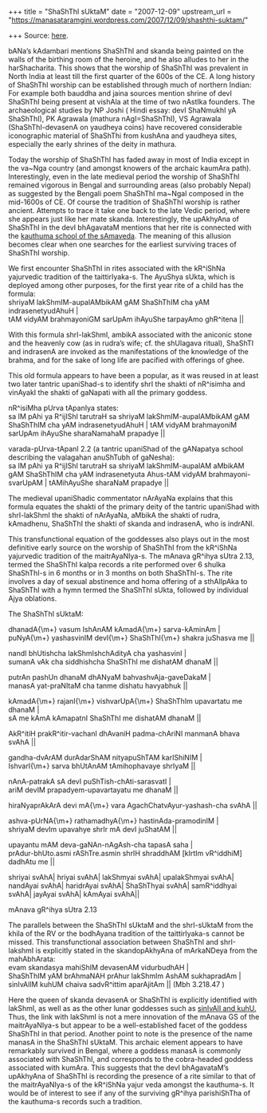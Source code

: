 +++
title = "ShaShThI sUktaM"
date = "2007-12-09"
upstream_url = "https://manasataramgini.wordpress.com/2007/12/09/shashthi-suktam/"

+++
Source: [here](https://manasataramgini.wordpress.com/2007/12/09/shashthi-suktam/).

bANa’s kAdambari mentions ShaShThI and skanda being painted on the walls
of the birthing room of the heroine, and he also alludes to her in the
harShacharita. This shows that the worship of ShaShThI was prevalent in
North India at least till the first quarter of the 600s of the CE. A
long history of ShaShThI worship can be established through much of
northern Indian: For example both bauddha and jaina sources mention
shrine of devI ShaShThI being present at vishAla at the time of two
nAstIka founders. The archaeological studies by NP Joshi ( Hindi essay:
devI ShaNmukhI yA ShaShThI), PK Agrawala (mathura nAgI=ShaShThI), VS
Agrawala (ShaShThI-devasenA on yaudheya coins) have recovered
considerable iconographic material of ShaShThi from kushAna and yaudheya
sites, especially the early shrines of the deity in mathura.

Today the worship of ShaShThI has faded away in most of India except in
the va\~Nga country (and amongst knowers of the archaic kaumAra path).
Interestingly, even in the late medieval period the worship of ShaShThI
remained vigorous in Bengal and surrounding areas (also probably Nepal)
as suggested by the Bengali poem ShaShThI ma\~Ngal composed in the
mid-1600s of CE. Of course the tradition of ShaShThI worship is rather
ancient. Attempts to trace it take one back to the late Vedic period,
where she appears just like her mate skanda. Interestingly, the
upAkhyAna of ShaShThI in the devI bhAgavataM mentions that her rite is
connected with the [kauthuma school of the
sAmaveda](http://manollasa.blogspot.com/2006/01/vrata-of-our-dear-goddess.html).
The meaning of this allusion becomes clear when one searches for the
earliest surviving traces of ShaShThI worship.

We first encounter ShaShThI in rites associated with the kR^iShNa
yajurvedic tradition of the taittirIyaka-s. The AyuShya sUkta, which is
deployed among other purposes, for the first year rite of a child has
the formula:  
shriyaM lakShmIM-aupalAMbikAM gAM ShaShThIM cha yAM indrasenetyudAhuH
\|  
tAM vidyAM brahmayoniGM sarUpAm ihAyuShe tarpayAmo ghR^itena \|\|

With this formula shrI-lakShmI, ambikA associated with the aniconic
stone and the heavenly cow (as in rudra’s wife; cf. the shUlagava
ritual), ShaShTI and indrasenA are invoked as the manifestations of the
knowledge of the brahma, and for the sake of long life are pacified with
offerings of ghee.

This old formula appears to have been a popular, as it was reused in at
least two later tantric upaniShad-s to identify shrI the shakti of
nR^isimha and vinAyakI the shakti of gaNapati with all the primary
goddess.

nR^isiMha pUrva tApanIya states:  
sa IM pAhi ya R^ijIShI tarutraH sa shriyaM lakShmIM-aupalAMbikAM gAM
ShaShThIM cha yAM indrasenetyudAhuH \| tAM vidyAM brahmayoniM sarUpAm
ihAyuShe sharaNamahaM prapadye \|\|

varada-pUrva-tApanI 2.2 (a tantric upaniShad of the gANapatya school
describing the valagahan anuShTubh of gaNesha):  
sa IM pAhi ya R^ijIShI tarutraH sa shriyaM lakShmIM-aupalAM aMbikAM gAM
ShaShThIM cha yAM indrasenetyuta Ahus-tAM vidyAM brahmayoni-svarUpAM \|
tAMihAyuShe sharaNaM prapadye \|\|

The medieval upaniShadic commentator nArAyaNa explains that this formula
equates the shakti of the primary deity of the tantric upaniShad with
shrI-lakShmI the shakti of nArAyaNa, aMbikA the shakti of rudra,
kAmadhenu, ShaShThI the shakti of skanda and indrasenA, who is indrANI.

This transfunctional equation of the goddesses also plays out in the
most definitive early source on the worship of ShaShThI from the
kR^iShNa yajurvedic tradition of the maitrAyaNIya-s. The mAnava gR^ihya
sUtra 2.13, termed the ShaShThI kalpa records a rite performed over 6
shulka ShaShThI-s in 6 months or in 3 months on both ShaShThI-s. The
rite involves a day of sexual abstinence and homa offering of a
sthAlIpAka to ShaShThI with a hymn termed the ShaShThI sUkta, followed
by individual Ajya oblations.

The ShaShThI sUktaM:

dhanadA{\\m+} vasum IshAnAM kAmadA{\\m+} sarva-kAminAm \|  
puNyA{\\m+} yashasvinIM devI{\\m+} ShaShThI{\\m+} shakra juShasva me
\|\|

nandI bhUtishcha lakShmIshchAdityA cha yashasvinI \|  
sumanA vAk cha siddhishcha ShaShThI me dishatAM dhanaM \|\|

putrAn pashUn dhanaM dhANyaM bahvashvAja-gaveDakaM \|  
manasA yat-praNItaM cha tanme dishatu havyabhuk \|\|

kAmadA{\\m+} rajanI{\\m+} vishvarUpA{\\m+} ShaShThIm upavartatu me
dhanaM \|  
sA me kAmA kAmapatnI ShaShThI me dishatAM dhanaM \|\|

AkR^itiH prakR^itir-vachanI dhAvaniH padma-chAriNI manmanA bhava svAhA
\|\|

gandha-dvArAM durAdarShAM nityapuShTAM karIShiNIM \|  
IshvarI{\\m+} sarva bhUtAnAM tAmihophavaye shrIyaM \|\|

nAnA-patrakA sA devI puShTish-chAti-sarasvatI \|  
ariM devIM prapadyem-upavartayatu me dhanaM \|\|

hiraNyaprAkArA devi mA{\\m+} vara AgachChatvAyur-yashash-cha svAhA \|\|

ashva-pUrNA{\\m+} rathamadhyA{\\m+} hastinAda-pramodinIM \|  
shriyaM devIm upavahye shrIr mA devI juShatAM \|\|

upayantu mAM deva-gaNAn-nAgAsh-cha tapasA saha \|  
prAdur-bhUto.asmi rAShTre.asmin shrIH shraddhAM \[kIrtIm vR^iddhiM\]
dadhAtu me \|\|

shriyai svAhA\| hriyai svAhA\| lakShmyai svAhA\| upalakShmyai svAhA\|
nandAyai svAhA\| haridrAyai svAhA\| ShaShThyai svAhA\| samR^iddhyai
svAhA\| jayAyai svAhA\| kAmAyai svAhA\|\|

mAnava gR^ihya sUtra 2.13

The parallels between the ShaShThI sUktaM and the shrI-sUktaM from the
khila of the RV or the bodhAyana tradition of the taittirIyaka-s cannot
be missed. This transfunctional association between ShaShThI and
shrI-lakshmI is explicitly stated in the skandopAkhyAna of mArkaNDeya
from the mahAbhArata:  
evam skandasya mahiShIM devasenAM vidurbudhAH \|  
ShaShThIM yAM brAhmaNAH prAhur lakShmIm AshAM sukhapradAm \|  
sinIvAlIM kuhUM chaiva sadvR^ittim aparAjitAm \|\| (Mbh 3.218.47 )

Here the queen of skanda devasenA or ShaShThI is explicitly identified
with lakShmI, as well as as the other lunar goddesses such as [sinIvAlI
and
kuhU.](http://manollasa.blogspot.com/2006/10/ekanamsha-in-nastika-myth-making-and.html)
Thus, the link with lakShmI is not a mere innovation of the mAnava GS of
the maitrAyaNIya-s but appear to be a well-established facet of the
goddess ShaShThI in that period. Another point to note is the presence
of the name manasA in the ShaShThI sUktaM. This archaic element appears
to have remarkably survived in Bengal, where a goddess manasA is
commonly associated with ShaShThI, and corresponds to the cobra-headed
goddess associated with kumAra. This suggests that the devI bhAgavataM’s
upAkhyAna of ShaShThI is recording the presence of a rite similar to
that of the maitrAyaNIya-s of the kR^iShNa yajur veda amongst the
kauthuma-s. It would be of interest to see if any of the surviving
gR^ihya parishiShTha of the kauthuma-s records such a tradition.

